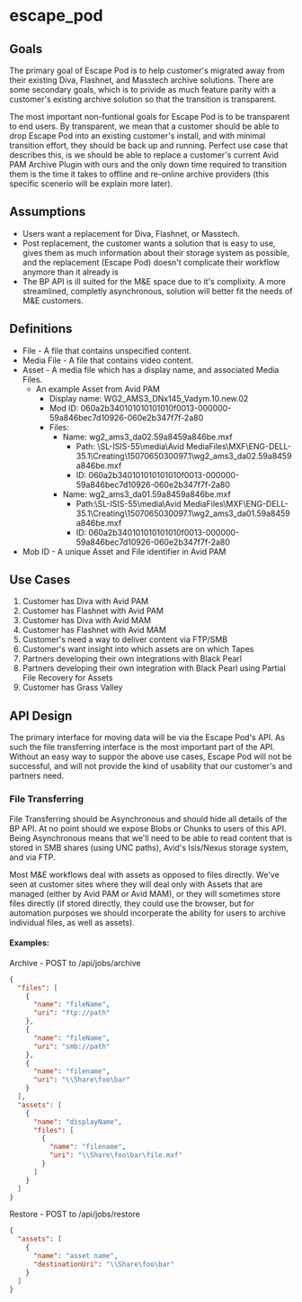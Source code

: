 # escape_pod

## Goals
The primary goal of Escape Pod is to help customer's migrated away from their existing Diva, Flashnet, and Masstech archive solutions.  There are some secondary goals, which is to privide as much feature parity with a customer's existing archive solution so that the transition is transparent.

The most important non-funtional goals for Escape Pod is to be transparent to end users.  By transparent, we mean that a customer should be able to drop Escape Pod into an existing customer's install, and with minimal transition effort, they should be back up and running.  Perfect use case that describes this, is we should be able to replace a customer's current Avid PAM Archive Plugin with ours and the only down time required to transition them is the time it takes to offline and re-online archive providers (this specific scenerio will be explain more later).

## Assumptions
* Users want a replacement for Diva, Flashnet, or Masstech.
* Post replacement, the customer wants a solution that is easy to use, gives them as much information about their storage system as possible, and the replacement (Escape Pod) doesn't complicate their workflow anymore than it already is
* The BP API is ill suited for the M&E space due to it's complixity.  A more streamlined, completly asynchronous, solution will better fit the needs of M&E customers.

## Definitions
* File - A file that contains unspecified content.
* Media File - A file that contains video content.
* Asset - A media file which has a display name, and associated Media Files.
  * An example Asset from Avid PAM
    * Display name: WG2_AMS3_DNx145_Vadym.10.new.02
    * Mod ID: 060a2b340101010101010f0013-000000-59a846bec7d10926-060e2b347f7f-2a80
    * Files:
      * Name: wg2_ams3_da02.59a8459a846be.mxf
        * Path: \\SL-ISIS-55\media\Avid MediaFiles\MXF\ENG-DELL-35.1\Creating\1507065030097.1\wg2_ams3_da02.59a8459a846be.mxf
        * ID: 060a2b340101010101010f0013-000000-59a846bec7d10926-060e2b347f7f-2a80
      * Name: wg2_ams3_da01.59a8459a846be.mxf
        * Path:\\SL-ISIS-55\media\Avid MediaFiles\MXF\ENG-DELL-35.1\Creating\1507065030097.1\wg2_ams3_da01.59a8459a846be.mxf
        * ID: 060a2b340101010101010f0013-000000-59a846bec7d10926-060e2b347f7f-2a80
* Mob ID - A unique Asset and File identifier in Avid PAM

## Use Cases
1. Customer has Diva with Avid PAM
1. Customer has Flashnet with Avid PAM
1. Customer has Diva with Avid MAM
1. Customer has Flashnet with Avid MAM
1. Customer's need a way to deliver content via FTP/SMB
1. Customer's want insight into which assets are on which Tapes
1. Partners developing their own integrations with Black Pearl
1. Partners developing their own integration with Black Pearl using Partial File Recovery for Assets
1. Customer has Grass Valley

## API Design
The primary interface for moving data will be via the Escape Pod's API.  As such the file transferring interface is the most important part of the API.  Without an easy way to suppor the above use cases, Escape Pod will not be successful, and will not provide the kind of usability that our customer's and partners need.

### File Transferring
File Transferring should be Asynchronous and should hide all details of the BP API.  At no point should we expose Blobs or Chunks to users of this API.  Being Asynchronous means that we'll need to be able to read content that is stored in SMB shares (using UNC paths), Avid's Isis/Nexus storage system, and via FTP.

Most M&E workflows deal with assets as opposed to files directly.  We've seen at customer sites where they will deal only with Assets that are managed (either by Avid PAM or Avid MAM), or they will sometimes store files directly (if stored directly, they could use the browser, but for automation purposes we should incorperate the ability for users to archive individual files, as well as assets).

#### Examples:

Archive - POST to /api/jobs/archive
```json
{
  "files": [
    {
      "name": "fileName",
      "uri": "ftp://path"
    },
    {
      "name": "fileName",
      "uri": "smb://path"
    },
    {
      "name": "filename",
      "uri": "\\Share\foo\bar"
    }
  ],
  "assets": [
    {
      "name": "displayName",
      "files": [
        {
          "name": "filename",
          "uri": "\\Share\foo\bar\file.mxf"
        }
      ]
    }
  ]
}
```

Restore - POST to /api/jobs/restore
```json
{
  "assets": [
    {
      "name": "asset name",
      "destinationUri": "\\Share\foo\bar"
    }
  ]
}
```
